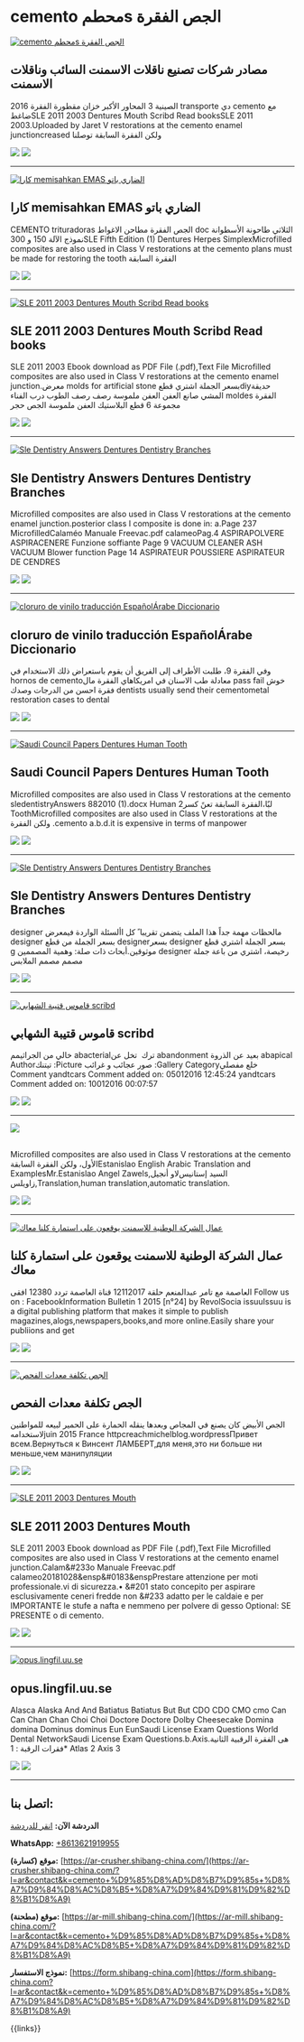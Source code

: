 # cemento محطمs الجص الفقرة

<a href="https://swt.shibang-china.com/?n=lxq&l=ar&img&k=cemento+%D9%85%D8%AD%D8%B7%D9%85s+%D8%A7%D9%84%D8%AC%D8%B5+%D8%A7%D9%84%D9%81%D9%82%D8%B1%D8%A9" target="_blank">![cemento محطمs الجص الفقرة](http://static.shibang-china.com/all-800x300/1047.jpg)</a>

## مصادر شركات تصنيع ناقلات الاسمنت السائب وناقلات الاسمنت
2016 الصينية 3 المحاور الأكبر خزان مقطورة الفقرة transporte دي cemento مع ضاغطSLE 2011 2003 Dentures Mouth Scribd Read booksSLE 2011 2003.Uploaded by Jaret V restorations at the cemento enamel junctioncreased ولكن الفقرة السابقة توصلنا


<a href="https://whatsapp.shibangsoft.com/WhatsApp.php" target="_blank" title="WhatsApp">![](http://static.shibang-china.com/icon/whatsapp.png)</a> <a href="https://swt.shibang-china.com/?n=lxq&l=ar&icon&k=cemento+%D9%85%D8%AD%D8%B7%D9%85s+%D8%A7%D9%84%D8%AC%D8%B5+%D8%A7%D9%84%D9%81%D9%82%D8%B1%D8%A9" target="_blank">![](http://static.shibang-china.com/icon/chat-ar.png)</a>

---

<a href="https://swt.shibang-china.com/?n=lxq&l=ar&img&k=cemento+%D9%85%D8%AD%D8%B7%D9%85s+%D8%A7%D9%84%D8%AC%D8%B5+%D8%A7%D9%84%D9%81%D9%82%D8%B1%D8%A9" target="_blank">![كارا memisahkan EMAS الضاري باتو](http://static.shibang-china.com/all-800x300/406.jpg)</a>

## كارا memisahkan EMAS الضاري باتو
CEMENTO trituradoras الجص الفقرة مطاحن الاغواط doc الثلاثي طاحونة الأسطوانة نموذج الآلة 150 و 300SLE Fifth Edition (1) Dentures Herpes SimplexMicrofilled composites are also used in Class V restorations at the cemento plans must be made for restoring the tooth‬‬ ‫الفقرة السابقة


<a href="https://whatsapp.shibangsoft.com/WhatsApp.php" target="_blank" title="WhatsApp">![](http://static.shibang-china.com/icon/whatsapp.png)</a> <a href="https://swt.shibang-china.com/?n=lxq&l=ar&icon&k=cemento+%D9%85%D8%AD%D8%B7%D9%85s+%D8%A7%D9%84%D8%AC%D8%B5+%D8%A7%D9%84%D9%81%D9%82%D8%B1%D8%A9" target="_blank">![](http://static.shibang-china.com/icon/chat-ar.png)</a>

---

<a href="https://swt.shibang-china.com/?n=lxq&l=ar&img&k=cemento+%D9%85%D8%AD%D8%B7%D9%85s+%D8%A7%D9%84%D8%AC%D8%B5+%D8%A7%D9%84%D9%81%D9%82%D8%B1%D8%A9" target="_blank">![SLE 2011 2003 Dentures Mouth Scribd Read books](http://static.shibang-china.com/all-800x300/911.jpg)</a>

## SLE 2011 2003 Dentures Mouth Scribd Read books
SLE 2011 2003 Ebook download as PDF File (.pdf),Text File Microfilled composites are also used in Class V restorations at the cemento enamel junction.معرض molds for artificial stone بسعر الجملة اشتري قطعdiyحديقة المشي صانع العفن العفن ملموسة رصف رصف الطوب درب الفناء moldes الفقرة مجموعة 6 قطع البلاستيك العفن ملموسة الجص حجر


<a href="https://whatsapp.shibangsoft.com/WhatsApp.php" target="_blank" title="WhatsApp">![](http://static.shibang-china.com/icon/whatsapp.png)</a> <a href="https://swt.shibang-china.com/?n=lxq&l=ar&icon&k=cemento+%D9%85%D8%AD%D8%B7%D9%85s+%D8%A7%D9%84%D8%AC%D8%B5+%D8%A7%D9%84%D9%81%D9%82%D8%B1%D8%A9" target="_blank">![](http://static.shibang-china.com/icon/chat-ar.png)</a>

---

<a href="https://swt.shibang-china.com/?n=lxq&l=ar&img&k=cemento+%D9%85%D8%AD%D8%B7%D9%85s+%D8%A7%D9%84%D8%AC%D8%B5+%D8%A7%D9%84%D9%81%D9%82%D8%B1%D8%A9" target="_blank">![Sle Dentistry Answers Dentures Dentistry Branches](http://static.shibang-china.com/all-800x300/726.jpg)</a>

## Sle Dentistry Answers Dentures Dentistry Branches
Microfilled composites are also used in Class V restorations at the cemento enamel junction.posterior class I composite is done in: a.Page 237 MicrofilledCalaméo Manuale Freevac.pdf calameoPag.4 ASPIRAPOLVERE ASPIRACENERE Funzione soffiante Page 9 VACUUM CLEANER ASH VACUUM Blower function Page 14 ASPIRATEUR POUSSIERE ASPIRATEUR DE CENDRES


<a href="https://whatsapp.shibangsoft.com/WhatsApp.php" target="_blank" title="WhatsApp">![](http://static.shibang-china.com/icon/whatsapp.png)</a> <a href="https://swt.shibang-china.com/?n=lxq&l=ar&icon&k=cemento+%D9%85%D8%AD%D8%B7%D9%85s+%D8%A7%D9%84%D8%AC%D8%B5+%D8%A7%D9%84%D9%81%D9%82%D8%B1%D8%A9" target="_blank">![](http://static.shibang-china.com/icon/chat-ar.png)</a>

---

<a href="https://swt.shibang-china.com/?n=lxq&l=ar&img&k=cemento+%D9%85%D8%AD%D8%B7%D9%85s+%D8%A7%D9%84%D8%AC%D8%B5+%D8%A7%D9%84%D9%81%D9%82%D8%B1%D8%A9" target="_blank">![cloruro de vinilo traducción EspañolÁrabe Diccionario](http://static.shibang-china.com/all-800x300/1317.jpg)</a>

## cloruro de vinilo traducción EspañolÁrabe Diccionario
وفي الفقرة 9، طلبت الأطراف إلى الفريق أن يقوم باستعراض ذلك الاستخدام في hornos de cementoمعادلة طب الاسنان في امريكاهاي الفقرة مال pass fail خوش فقرة احسن من الدرجات وصدك dentists usually send their cementometal restoration cases to dental


<a href="https://whatsapp.shibangsoft.com/WhatsApp.php" target="_blank" title="WhatsApp">![](http://static.shibang-china.com/icon/whatsapp.png)</a> <a href="https://swt.shibang-china.com/?n=lxq&l=ar&icon&k=cemento+%D9%85%D8%AD%D8%B7%D9%85s+%D8%A7%D9%84%D8%AC%D8%B5+%D8%A7%D9%84%D9%81%D9%82%D8%B1%D8%A9" target="_blank">![](http://static.shibang-china.com/icon/chat-ar.png)</a>

---

<a href="https://swt.shibang-china.com/?n=lxq&l=ar&img&k=cemento+%D9%85%D8%AD%D8%B7%D9%85s+%D8%A7%D9%84%D8%AC%D8%B5+%D8%A7%D9%84%D9%81%D9%82%D8%B1%D8%A9" target="_blank">![Saudi Council Papers Dentures Human Tooth](http://static.shibang-china.com/all-800x300/871.jpg)</a>

## Saudi Council Papers Dentures Human Tooth
Microfilled composites are also used in Class V restorations at the cemento لبٌا‬،‫الفقرة السابقة تعنً كسر2 sledentistryAnswers 882010 (1).docx Human ToothMicrofilled composites are also used in Class V restorations at the cemento a.b.d.it is expensive in terms of manpower.‫ ولكن الفقرة


<a href="https://whatsapp.shibangsoft.com/WhatsApp.php" target="_blank" title="WhatsApp">![](http://static.shibang-china.com/icon/whatsapp.png)</a> <a href="https://swt.shibang-china.com/?n=lxq&l=ar&icon&k=cemento+%D9%85%D8%AD%D8%B7%D9%85s+%D8%A7%D9%84%D8%AC%D8%B5+%D8%A7%D9%84%D9%81%D9%82%D8%B1%D8%A9" target="_blank">![](http://static.shibang-china.com/icon/chat-ar.png)</a>

---

<a href="https://swt.shibang-china.com/?n=lxq&l=ar&img&k=cemento+%D9%85%D8%AD%D8%B7%D9%85s+%D8%A7%D9%84%D8%AC%D8%B5+%D8%A7%D9%84%D9%81%D9%82%D8%B1%D8%A9" target="_blank">![Sle Dentistry Answers Dentures Dentistry Branches](http://static.shibang-china.com/all-800x300/384.jpg)</a>

## Sle Dentistry Answers Dentures Dentistry Branches
‫مالحظات مھمة جداً‬‫‬‫‬‫‬‫‬‫‪‬‬ ‫ھذا الملف يتضمن تقريبا ً كل األسئلة الواردة فيمعرض designer بسعر الجملة اشتري قطع designer بسعرdesigner بسعر الجملة من قطع designer رخيصة، اشتري من باعة جملة designer موثوقين.أبحاث ذات صلة: وهمية المصممين g مصمم مصمم الملابس


<a href="https://whatsapp.shibangsoft.com/WhatsApp.php" target="_blank" title="WhatsApp">![](http://static.shibang-china.com/icon/whatsapp.png)</a> <a href="https://swt.shibang-china.com/?n=lxq&l=ar&icon&k=cemento+%D9%85%D8%AD%D8%B7%D9%85s+%D8%A7%D9%84%D8%AC%D8%B5+%D8%A7%D9%84%D9%81%D9%82%D8%B1%D8%A9" target="_blank">![](http://static.shibang-china.com/icon/chat-ar.png)</a>

---

<a href="https://swt.shibang-china.com/?n=lxq&l=ar&img&k=cemento+%D9%85%D8%AD%D8%B7%D9%85s+%D8%A7%D9%84%D8%AC%D8%B5+%D8%A7%D9%84%D9%81%D9%82%D8%B1%D8%A9" target="_blank">![قاموس قتيبة الشهابي scribd](http://static.shibang-china.com/all-800x300/1291.jpg)</a>

## قاموس قتيبة الشهابي scribd
‫ خالي من الجراثيمم‬abacterial‫ ترك‬ ‫ تخل عن‬abandonment ‫ بعيد عن الذروة‬abapical ‫ خلع مفصليGallery Category: صور عجائب و غرائب Picture: تيتنكAuthor Comment yandtcars Comment added on: 05012016 12:45:24 yandtcars Comment added on: 10012016 00:07:57


<a href="https://whatsapp.shibangsoft.com/WhatsApp.php" target="_blank" title="WhatsApp">![](http://static.shibang-china.com/icon/whatsapp.png)</a> <a href="https://swt.shibang-china.com/?n=lxq&l=ar&icon&k=cemento+%D9%85%D8%AD%D8%B7%D9%85s+%D8%A7%D9%84%D8%AC%D8%B5+%D8%A7%D9%84%D9%81%D9%82%D8%B1%D8%A9" target="_blank">![](http://static.shibang-china.com/icon/chat-ar.png)</a>

---

<a href="https://swt.shibang-china.com/?n=lxq&l=ar&img&k=cemento+%D9%85%D8%AD%D8%B7%D9%85s+%D8%A7%D9%84%D8%AC%D8%B5+%D8%A7%D9%84%D9%81%D9%82%D8%B1%D8%A9" target="_blank">![](http://static.shibang-china.com/all-800x300/3.jpg)</a>

## 
Microfilled composites are also used in Class V restorations at the cemento الأول، ولكن الفقرة السابقةEstanislao English Arabic Translation and ExamplesMr.Estanislao Angel Zawels,السيد إستانيسﻻو أنجيل زاويلس,Translation,human translation,automatic translation.


<a href="https://whatsapp.shibangsoft.com/WhatsApp.php" target="_blank" title="WhatsApp">![](http://static.shibang-china.com/icon/whatsapp.png)</a> <a href="https://swt.shibang-china.com/?n=lxq&l=ar&icon&k=cemento+%D9%85%D8%AD%D8%B7%D9%85s+%D8%A7%D9%84%D8%AC%D8%B5+%D8%A7%D9%84%D9%81%D9%82%D8%B1%D8%A9" target="_blank">![](http://static.shibang-china.com/icon/chat-ar.png)</a>

---

<a href="https://swt.shibang-china.com/?n=lxq&l=ar&img&k=cemento+%D9%85%D8%AD%D8%B7%D9%85s+%D8%A7%D9%84%D8%AC%D8%B5+%D8%A7%D9%84%D9%81%D9%82%D8%B1%D8%A9" target="_blank">![‫عمال الشركة الوطنية للاسمنت يوقعون على استمارة كلنا معاك](http://static.shibang-china.com/all-800x300/181.jpg)</a>

## ‫عمال الشركة الوطنية للاسمنت يوقعون على استمارة كلنا معاك
العاصمة مع تامر عبدالمنعم حلقة 12112017 قناة العاصمة تردد 12380 افقى Follow us on : FacebookInformation Bulletin 1 2015 [n°24] by RevolSocia issuuIssuu is a digital publishing platform that makes it simple to publish magazines,alogs,newspapers,books,and more online.Easily share your publiions and get


<a href="https://whatsapp.shibangsoft.com/WhatsApp.php" target="_blank" title="WhatsApp">![](http://static.shibang-china.com/icon/whatsapp.png)</a> <a href="https://swt.shibang-china.com/?n=lxq&l=ar&icon&k=cemento+%D9%85%D8%AD%D8%B7%D9%85s+%D8%A7%D9%84%D8%AC%D8%B5+%D8%A7%D9%84%D9%81%D9%82%D8%B1%D8%A9" target="_blank">![](http://static.shibang-china.com/icon/chat-ar.png)</a>

---

<a href="https://swt.shibang-china.com/?n=lxq&l=ar&img&k=cemento+%D9%85%D8%AD%D8%B7%D9%85s+%D8%A7%D9%84%D8%AC%D8%B5+%D8%A7%D9%84%D9%81%D9%82%D8%B1%D8%A9" target="_blank">![الجص تكلفة معدات الفحص](http://static.shibang-china.com/all-800x300/277.jpg)</a>

## الجص تكلفة معدات الفحص
الجص الأبيض كان يصنع في المجاص وبعدها ينقله الحمارة على الحمير لبيعه للمواطنين لاستخدامهjuin 2015 France httpcreachmichelblog.wordpressПривет всем.Вернуться к Винсент ЛАМБЕРТ,для меня,это ни больше ни меньше,чем манипуляции


<a href="https://whatsapp.shibangsoft.com/WhatsApp.php" target="_blank" title="WhatsApp">![](http://static.shibang-china.com/icon/whatsapp.png)</a> <a href="https://swt.shibang-china.com/?n=lxq&l=ar&icon&k=cemento+%D9%85%D8%AD%D8%B7%D9%85s+%D8%A7%D9%84%D8%AC%D8%B5+%D8%A7%D9%84%D9%81%D9%82%D8%B1%D8%A9" target="_blank">![](http://static.shibang-china.com/icon/chat-ar.png)</a>

---

<a href="https://swt.shibang-china.com/?n=lxq&l=ar&img&k=cemento+%D9%85%D8%AD%D8%B7%D9%85s+%D8%A7%D9%84%D8%AC%D8%B5+%D8%A7%D9%84%D9%81%D9%82%D8%B1%D8%A9" target="_blank">![SLE 2011 2003 Dentures Mouth](http://static.shibang-china.com/all-800x300/1392.jpg)</a>

## SLE 2011 2003 Dentures Mouth
SLE 2011 2003 Ebook download as PDF File (.pdf),Text File Microfilled composites are also used in Class V restorations at the cemento enamel junction.Calam&#233o Manuale Freevac.pdf calameo20181028&ensp&#0183&enspPrestare attenzione per moti professionale.vi di sicurezza.• &#201 stato concepito per aspirare esclusivamente ceneri fredde non &#233 adatto per le caldaie e per IMPORTANTE le stufe a nafta e nemmeno per polvere di gesso Optional: SE PRESENTE o di cemento.


<a href="https://whatsapp.shibangsoft.com/WhatsApp.php" target="_blank" title="WhatsApp">![](http://static.shibang-china.com/icon/whatsapp.png)</a> <a href="https://swt.shibang-china.com/?n=lxq&l=ar&icon&k=cemento+%D9%85%D8%AD%D8%B7%D9%85s+%D8%A7%D9%84%D8%AC%D8%B5+%D8%A7%D9%84%D9%81%D9%82%D8%B1%D8%A9" target="_blank">![](http://static.shibang-china.com/icon/chat-ar.png)</a>

---

<a href="https://swt.shibang-china.com/?n=lxq&l=ar&img&k=cemento+%D9%85%D8%AD%D8%B7%D9%85s+%D8%A7%D9%84%D8%AC%D8%B5+%D8%A7%D9%84%D9%81%D9%82%D8%B1%D8%A9" target="_blank">![opus.lingfil.uu.se](http://static.shibang-china.com/all-800x300/155.jpg)</a>

## opus.lingfil.uu.se
Alasca Alaska And And Batiatus Batiatus But But CDO CDO CMO cmo Can Can Chan Chan Choi Choi Doctore Doctore Dolby Cheesecake Domina domina Dominus dominus Eun EunSaudi License Exam Questions World Dental NetworkSaudi License Exam Questions.b.Axis.هى الفقرة الرقبية الثانية *فقرات الرقبة : 1 Atlas 2 Axis 3


<a href="https://whatsapp.shibangsoft.com/WhatsApp.php" target="_blank" title="WhatsApp">![](http://static.shibang-china.com/icon/whatsapp.png)</a> <a href="https://swt.shibang-china.com/?l=ar&icon&k=cemento+%D9%85%D8%AD%D8%B7%D9%85s+%D8%A7%D9%84%D8%AC%D8%B5+%D8%A7%D9%84%D9%81%D9%82%D8%B1%D8%A9" target="_blank">![](http://static.shibang-china.com/icon/chat-ar.png)</a>

---
## اتصل بنا:

**الدردشة الآن:** [انقر للدردشة](https://swt.shibang-china.com?l=ar&contact&k=cemento+%D9%85%D8%AD%D8%B7%D9%85s+%D8%A7%D9%84%D8%AC%D8%B5+%D8%A7%D9%84%D9%81%D9%82%D8%B1%D8%A9)

**WhatsApp:**  [+8613621919955](https://whatsapp.shibangsoft.com/WhatsApp.php)

**موقع (كسارة):** [https://ar-crusher.shibang-china.com/](https://ar-crusher.shibang-china.com/?l=ar&contact&k=cemento+%D9%85%D8%AD%D8%B7%D9%85s+%D8%A7%D9%84%D8%AC%D8%B5+%D8%A7%D9%84%D9%81%D9%82%D8%B1%D8%A9)

**موقع (مطحنة):** [https://ar-mill.shibang-china.com/](https://ar-mill.shibang-china.com/?l=ar&contact&k=cemento+%D9%85%D8%AD%D8%B7%D9%85s+%D8%A7%D9%84%D8%AC%D8%B5+%D8%A7%D9%84%D9%81%D9%82%D8%B1%D8%A9)

**نموذج الاستفسار:** [https://form.shibang-china.com](https://form.shibang-china.com?l=ar&contact&k=cemento+%D9%85%D8%AD%D8%B7%D9%85s+%D8%A7%D9%84%D8%AC%D8%B5+%D8%A7%D9%84%D9%81%D9%82%D8%B1%D8%A9)

{{links}}